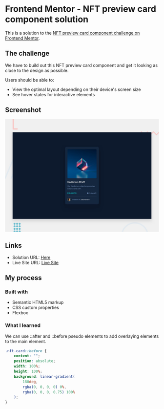 # Frontend Mentor - NFT preview card component solution

This is a solution to the [NFT preview card component challenge on Frontend Mentor](https://www.frontendmentor.io/challenges/nft-preview-card-component-SbdUL_w0U).

## The challenge

We have to build out this NFT preview card component and get it looking as close to the design as possible.

Users should be able to:

- View the optimal layout depending on their device's screen size
- See hover states for interactive elements

## Screenshot

![Preview](./design/desktop-preview.jpg)

## Links

- Solution URL: [Here](https://github.com/Abhishek10351/frontend-mentor-challenges)
- Live Site URL: [Live Site](https://abhishek10351.github.io/frontend-mentor-challenges/nft-preview-card-component)

## My process

### Built with

- Semantic HTML5 markup
- CSS custom properties
- Flexbox

### What I learned

We can use ::after and ::before pseudo elements to add overlaying elements to the main element.

```css
.nft-card::before {
    content: "";
    position: absolute;
    width: 100%;
    height: 100%;
    background: linear-gradient(
        180deg,
        rgba(0, 0, 0, 0) 0%,
        rgba(0, 0, 0, 0.75) 100%
    );
}
```
